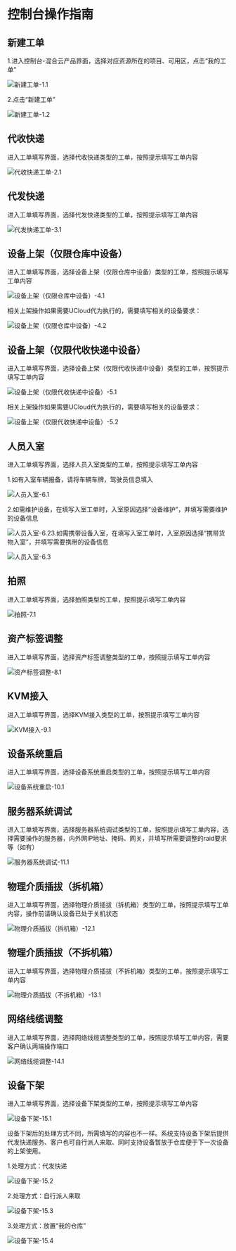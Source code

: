 # 控制台操作指南

## 新建工单

1.进入控制台-混合云产品界面，选择对应资源所在的项目、可用区，点击“我的工单”

![新建工单-1.1](/images/1.1.png)

2.点击“新建工单”

![新建工单-1.2](/images/1.2.png)

## 代收快递

进入工单填写界面，选择代收快递类型的工单，按照提示填写工单内容

![代收快递工单-2.1](/images/2.1.png)

## 代发快递

进入工单填写界面，选择代发快递类型的工单，按照提示填写工单内容

![代发快递工单-3.1](/images/3.1.png)

## 设备上架（仅限仓库中设备）

进入工单填写界面，选择设备上架（仅限仓库中设备）类型的工单，按照提示填写工单内容

![设备上架（仅限仓库中设备）-4.1](/images/4.1.png)

相关上架操作如果需要UCloud代为执行的，需要填写相关的设备要求：

![设备上架（仅限仓库中设备）-4.2](/images/4.2.png)

## 设备上架（仅限代收快递中设备）

进入工单填写界面，选择设备上架（仅限代收快递中设备）类型的工单，按照提示填写工单内容

![设备上架（仅限代收快递中设备）-5.1](/images/5.1.png)

相关上架操作如果需要UCloud代为执行的，需要填写相关的设备要求：

![设备上架（仅限代收快递中设备）-5.2](/images/5.2.png)

## 人员入室

进入工单填写界面，选择人员入室类型的工单，按照提示填写工单内容

1.如有入室车辆报备，请将车辆车牌，驾驶员信息填入

![人员入室-6.1](/images/6.1.png)

2.如需维护设备，在填写入室工单时，入室原因选择“设备维护”，并填写需要维护的设备信息

![人员入室-6.2](/images/6.2.png)3.如需携带设备入室，在填写入室工单时，入室原因选择“携带货物入室”，并填写需要携带的设备信息

![人员入室-6.3](/images/6.3.png)

## 拍照

进入工单填写界面，选择拍照类型的工单，按照提示填写工单内容

![拍照-7.1](/images/7.1.png)

## 资产标签调整

进入工单填写界面，选择资产标签调整类型的工单，按照提示填写工单内容

![资产标签调整-8.1](/images/8.1.png)

## KVM接入

进入工单填写界面，选择KVM接入类型的工单，按照提示填写工单内容

![KVM接入-9.1](/images/9.1.png)

## 设备系统重启

进入工单填写界面，选择设备系统重启类型的工单，按照提示填写工单内容

![设备系统重启-10.1](/images/10.1.png)

## 服务器系统调试

进入工单填写界面，选择服务器系统调试类型的工单，按照提示填写工单内容，选择需要操作的服务器，内外网IP地址、掩码、网关，并填写所需要调整的raid要求等（如有）

![服务器系统调试-11.1](/images/11.1.png)

## 物理介质插拔（拆机箱）

进入工单填写界面，选择物理介质插拔（拆机箱）类型的工单，按照提示填写工单内容，操作前请确认设备已处于关机状态

![物理介质插拔（拆机箱）-12.1](/images/12.1.png)

## 物理介质插拔（不拆机箱）

进入工单填写界面，选择物理介质插拔（不拆机箱）类型的工单，按照提示填写工单内容

![物理介质插拔（不拆机箱）-13.1](/images/13.1.png)

## 网络线缆调整

进入工单填写界面，选择网络线缆调整类型的工单，按照提示填写工单内容，需要客户确认两端操作端口

![网络线缆调整-14.1](/images/14.1.png)

## 设备下架

进入工单填写界面，选择设备下架类型的工单，按照提示填写工单内容

![设备下架-15.1](/images/15.1.png)

设备下架后的处理方式不同，所需填写的内容也不一样。系统支持设备下架后提供代发快递服务、客户也可自行派人来取、同时支持设备暂放于仓库便于下一次设备的上架使用。

1.处理方式：代发快递

![设备下架-15.2](/images/15.2.png)

2.处理方式：自行派人来取

![设备下架-15.3](/images/15.3.png)

3.处理方式：放置“我的仓库”

![设备下架-15.4](/images/15.4.png)